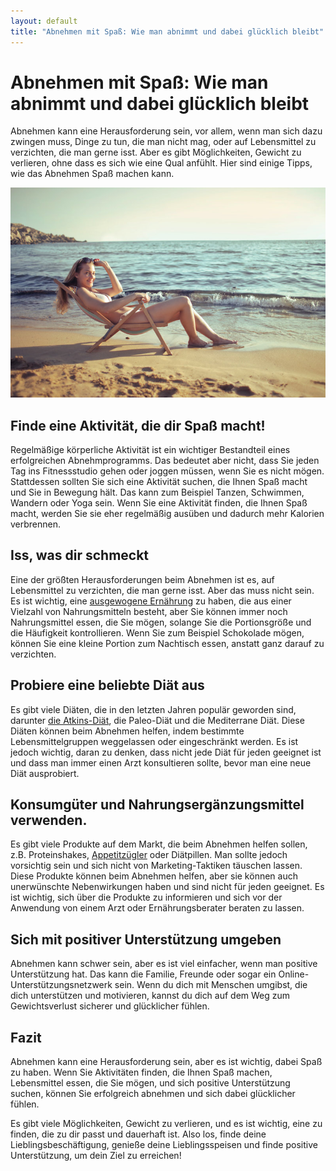 ```yaml
---
layout: default
title: "Abnehmen mit Spaß: Wie man abnimmt und dabei glücklich bleibt"
---
```


# Abnehmen mit Spaß: Wie man abnimmt und dabei glücklich bleibt

Abnehmen kann eine Herausforderung sein, vor allem, wenn man sich dazu zwingen muss, Dinge zu tun, die man nicht mag, oder auf Lebensmittel zu verzichten, die man gerne isst. Aber es gibt Möglichkeiten, Gewicht zu verlieren, ohne dass es sich wie eine Qual anfühlt. Hier sind einige Tipps, wie das Abnehmen Spaß machen kann.

![Schlanke Frau am Strand im Bikini](/assets/images/woman-in-bikini-bruce-mars-AJmn9-WgKUk-unsplash.jpg "Schlanke Frau am Strand im Bikini")

## Finde eine Aktivität, die dir Spaß macht!

Regelmäßige körperliche Aktivität ist ein wichtiger Bestandteil eines erfolgreichen Abnehmprogramms. Das bedeutet aber nicht, dass Sie jeden Tag ins Fitnessstudio gehen oder joggen müssen, wenn Sie es nicht mögen. Stattdessen sollten Sie sich eine Aktivität suchen, die Ihnen Spaß macht und Sie in Bewegung hält. Das kann zum Beispiel Tanzen, Schwimmen, Wandern oder Yoga sein. Wenn Sie eine Aktivität finden, die Ihnen Spaß macht, werden Sie sie eher regelmäßig ausüben und dadurch mehr Kalorien verbrennen.

## Iss, was dir schmeckt

Eine der größten Herausforderungen beim Abnehmen ist es, auf Lebensmittel zu verzichten, die man gerne isst. Aber das muss nicht sein. Es ist wichtig, eine [ausgewogene Ernährung](https://nicbastelt.com/gekocht/fruechtedrinks-mit-kraeutern "Rezept: Fruchtgetränk mit Kräutern") zu haben, die aus einer Vielzahl von Nahrungsmitteln besteht, aber Sie können immer noch Nahrungsmittel essen, die Sie mögen, solange Sie die Portionsgröße und die Häufigkeit kontrollieren. Wenn Sie zum Beispiel Schokolade mögen, können Sie eine kleine Portion zum Nachtisch essen, anstatt ganz darauf zu verzichten.

## Probiere eine beliebte Diät aus

Es gibt viele Diäten, die in den letzten Jahren populär geworden sind, darunter [die Atkins-Diät](https://abnehmtipps.at/tipp/die-atkins-diaet), die Paleo-Diät und die Mediterrane Diät. Diese Diäten können beim Abnehmen helfen, indem bestimmte Lebensmittelgruppen weggelassen oder eingeschränkt werden. Es ist jedoch wichtig, daran zu denken, dass nicht jede Diät für jeden geeignet ist und dass man immer einen Arzt konsultieren sollte, bevor man eine neue Diät ausprobiert.

## Konsumgüter und Nahrungsergänzungsmittel verwenden.

Es gibt viele Produkte auf dem Markt, die beim Abnehmen helfen sollen, z.B. Proteinshakes, [Appetitzügler](https://abnehmtipps.at/tipp/10-fragen-antworten-xenical "10 Fragen und Antworten zu Xenical") oder Diätpillen. Man sollte jedoch vorsichtig sein und sich nicht von Marketing-Taktiken täuschen lassen. Diese Produkte können beim Abnehmen helfen, aber sie können auch unerwünschte Nebenwirkungen haben und sind nicht für jeden geeignet. Es ist wichtig, sich über die Produkte zu informieren und sich vor der Anwendung von einem Arzt oder Ernährungsberater beraten zu lassen.

## Sich mit positiver Unterstützung umgeben

Abnehmen kann schwer sein, aber es ist viel einfacher, wenn man positive Unterstützung hat. Das kann die Familie, Freunde oder sogar ein Online-Unterstützungsnetzwerk sein. Wenn du dich mit Menschen umgibst, die dich unterstützen und motivieren, kannst du dich auf dem Weg zum Gewichtsverlust sicherer und glücklicher fühlen.

## Fazit

Abnehmen kann eine Herausforderung sein, aber es ist wichtig, dabei Spaß zu haben. Wenn Sie Aktivitäten finden, die Ihnen Spaß machen, Lebensmittel essen, die Sie mögen, und sich positive Unterstützung suchen, können Sie erfolgreich abnehmen und sich dabei glücklicher fühlen.

Es gibt viele Möglichkeiten, Gewicht zu verlieren, und es ist wichtig, eine zu finden, die zu dir passt und dauerhaft ist. Also los, finde deine Lieblingsbeschäftigung, genieße deine Lieblingsspeisen und finde positive Unterstützung, um dein Ziel zu erreichen!

